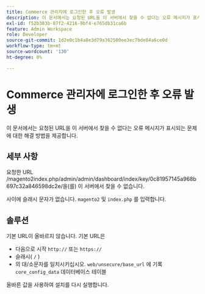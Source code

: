 ```yaml
---
title: Commerce 관리자에 로그인한 후 오류 발생
description: 이 문서에서는 요청된 URL을 이 서버에서 찾을 수 없다는 오류 메시지가 표시되는 문제에 대한 해결 방법을 제공합니다.
exl-id: f52b383b-87f2-4216-9bf4-e765db31ca6b
feature: Admin Workspace
role: Developer
source-git-commit: 1d2e0c1b4a8e3d79a362500ee3ec7bde84a6ce0d
workflow-type: tm+mt
source-wordcount: '130'
ht-degree: 0%

---
```


# Commerce 관리자에 로그인한 후 오류 발생

이 문서에서는 요청된 URL을 이 서버에서 찾을 수 없다는 오류 메시지가 표시되는 문제에 대한 해결 방법을 제공합니다.

## 세부 사항

요청한 URL /magento2index.php/admin/admin/dashboard/index/key/0c81957145a968b697c32a846598dc2e/을(를) 이 서버에서 찾을 수 없습니다.

사이에 슬래시 문자가 없습니다. `magento2` 및 `index.php` 를 입력합니다.

## 솔루션

기본 URL이 올바르지 않습니다. 기본 URL은

* 다음으로 시작 `http://` 또는 `https://`
* 슬래시( `/` )
* 의 대/소문자를 일치시키십시오. `web/unsecure/base_url` 에 기록 `core_config_data` 데이터베이스 테이블

올바른 값을 사용하여 설치를 다시 실행합니다.
